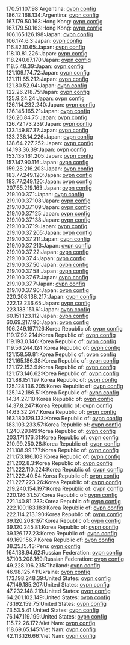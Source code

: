 170.51.107.98:Argentina: [ovpn config](vpn/170_51_107_98.ovpn)  
186.12.168.134:Argentina: [ovpn config](vpn/186_12_168_134.ovpn)  
167.179.50.163:Hong Kong: [ovpn config](vpn/167_179_50_163.ovpn)  
167.179.50.163:Hong Kong: [ovpn config](vpn/167_179_50_163.ovpn)  
106.165.126.198:Japan: [ovpn config](vpn/106_165_126_198.ovpn)  
106.174.6.3:Japan: [ovpn config](vpn/106_174_6_3.ovpn)  
116.82.10.65:Japan: [ovpn config](vpn/116_82_10_65.ovpn)  
118.10.81.226:Japan: [ovpn config](vpn/118_10_81_226.ovpn)  
118.240.67.170:Japan: [ovpn config](vpn/118_240_67_170.ovpn)  
118.5.48.39:Japan: [ovpn config](vpn/118_5_48_39.ovpn)  
121.109.174.72:Japan: [ovpn config](vpn/121_109_174_72.ovpn)  
121.111.65.212:Japan: [ovpn config](vpn/121_111_65_212.ovpn)  
121.80.52.94:Japan: [ovpn config](vpn/121_80_52_94.ovpn)  
122.26.218.75:Japan: [ovpn config](vpn/122_26_218_75.ovpn)  
125.9.24.24:Japan: [ovpn config](vpn/125_9_24_24.ovpn)  
126.114.232.240:Japan: [ovpn config](vpn/126_114_232_240.ovpn)  
126.145.165.21:Japan: [ovpn config](vpn/126_145_165_21.ovpn)  
126.26.84.75:Japan: [ovpn config](vpn/126_26_84_75.ovpn)  
126.72.173.239:Japan: [ovpn config](vpn/126_72_173_239.ovpn)  
133.149.87.37:Japan: [ovpn config](vpn/133_149_87_37.ovpn)  
133.238.14.226:Japan: [ovpn config](vpn/133_238_14_226.ovpn)  
138.64.227.252:Japan: [ovpn config](vpn/138_64_227_252.ovpn)  
14.193.36.39:Japan: [ovpn config](vpn/14_193_36_39.ovpn)  
153.135.161.205:Japan: [ovpn config](vpn/153_135_161_205.ovpn)  
157.147.90.116:Japan: [ovpn config](vpn/157_147_90_116.ovpn)  
159.28.216.203:Japan: [ovpn config](vpn/159_28_216_203.ovpn)  
183.77.249.120:Japan: [ovpn config](vpn/183_77_249_120.ovpn)  
183.77.249.120:Japan: [ovpn config](vpn/183_77_249_120.ovpn)  
207.65.219.163:Japan: [ovpn config](vpn/207_65_219_163.ovpn)  
219.100.37.1:Japan: [ovpn config](vpn/219_100_37_1.ovpn)  
219.100.37.108:Japan: [ovpn config](vpn/219_100_37_108.ovpn)  
219.100.37.109:Japan: [ovpn config](vpn/219_100_37_109.ovpn)  
219.100.37.125:Japan: [ovpn config](vpn/219_100_37_125.ovpn)  
219.100.37.138:Japan: [ovpn config](vpn/219_100_37_138.ovpn)  
219.100.37.19:Japan: [ovpn config](vpn/219_100_37_19.ovpn)  
219.100.37.205:Japan: [ovpn config](vpn/219_100_37_205.ovpn)  
219.100.37.211:Japan: [ovpn config](vpn/219_100_37_211.ovpn)  
219.100.37.213:Japan: [ovpn config](vpn/219_100_37_213.ovpn)  
219.100.37.22:Japan: [ovpn config](vpn/219_100_37_22.ovpn)  
219.100.37.4:Japan: [ovpn config](vpn/219_100_37_4.ovpn)  
219.100.37.50:Japan: [ovpn config](vpn/219_100_37_50.ovpn)  
219.100.37.58:Japan: [ovpn config](vpn/219_100_37_58.ovpn)  
219.100.37.67:Japan: [ovpn config](vpn/219_100_37_67.ovpn)  
219.100.37.7:Japan: [ovpn config](vpn/219_100_37_7.ovpn)  
219.100.37.90:Japan: [ovpn config](vpn/219_100_37_90.ovpn)  
220.208.138.217:Japan: [ovpn config](vpn/220_208_138_217.ovpn)  
222.12.236.65:Japan: [ovpn config](vpn/222_12_236_65.ovpn)  
223.133.151.61:Japan: [ovpn config](vpn/223_133_151_61.ovpn)  
60.151.123.112:Japan: [ovpn config](vpn/60_151_123_112.ovpn)  
60.69.217.196:Japan: [ovpn config](vpn/60_69_217_196.ovpn)  
106.249.197.126:Korea Republic of: [ovpn config](vpn/106_249_197_126.ovpn)  
119.17.92.214:Korea Republic of: [ovpn config](vpn/119_17_92_214.ovpn)  
119.193.0.146:Korea Republic of: [ovpn config](vpn/119_193_0_146.ovpn)  
119.56.244.124:Korea Republic of: [ovpn config](vpn/119_56_244_124.ovpn)  
121.158.59.81:Korea Republic of: [ovpn config](vpn/121_158_59_81.ovpn)  
121.165.186.38:Korea Republic of: [ovpn config](vpn/121_165_186_38.ovpn)  
121.172.153.9:Korea Republic of: [ovpn config](vpn/121_172_153_9.ovpn)  
121.173.146.62:Korea Republic of: [ovpn config](vpn/121_173_146_62.ovpn)  
121.88.151.197:Korea Republic of: [ovpn config](vpn/121_88_151_197.ovpn)  
125.128.136.205:Korea Republic of: [ovpn config](vpn/125_128_136_205.ovpn)  
125.142.186.51:Korea Republic of: [ovpn config](vpn/125_142_186_51.ovpn)  
14.34.27.110:Korea Republic of: [ovpn config](vpn/14_34_27_110.ovpn)  
14.37.8.247:Korea Republic of: [ovpn config](vpn/14_37_8_247.ovpn)  
14.63.32.247:Korea Republic of: [ovpn config](vpn/14_63_32_247.ovpn)  
163.180.129.133:Korea Republic of: [ovpn config](vpn/163_180_129_133.ovpn)  
183.103.233.57:Korea Republic of: [ovpn config](vpn/183_103_233_57.ovpn)  
1.240.29.149:Korea Republic of: [ovpn config](vpn/1_240_29_149.ovpn)  
203.171.176.31:Korea Republic of: [ovpn config](vpn/203_171_176_31.ovpn)  
210.99.250.28:Korea Republic of: [ovpn config](vpn/210_99_250_28.ovpn)  
211.108.99.177:Korea Republic of: [ovpn config](vpn/211_108_99_177.ovpn)  
211.173.186.103:Korea Republic of: [ovpn config](vpn/211_173_186_103.ovpn)  
211.202.8.3:Korea Republic of: [ovpn config](vpn/211_202_8_3.ovpn)  
211.222.110.224:Korea Republic of: [ovpn config](vpn/211_222_110_224.ovpn)  
211.222.40.54:Korea Republic of: [ovpn config](vpn/211_222_40_54.ovpn)  
211.227.223.26:Korea Republic of: [ovpn config](vpn/211_227_223_26.ovpn)  
219.240.154.197:Korea Republic of: [ovpn config](vpn/219_240_154_197.ovpn)  
220.126.31.57:Korea Republic of: [ovpn config](vpn/220_126_31_57.ovpn)  
221.140.81.233:Korea Republic of: [ovpn config](vpn/221_140_81_233.ovpn)  
222.100.183.183:Korea Republic of: [ovpn config](vpn/222_100_183_183.ovpn)  
222.114.213.190:Korea Republic of: [ovpn config](vpn/222_114_213_190.ovpn)  
39.120.208.197:Korea Republic of: [ovpn config](vpn/39_120_208_197.ovpn)  
39.120.245.81:Korea Republic of: [ovpn config](vpn/39_120_245_81.ovpn)  
39.126.177.23:Korea Republic of: [ovpn config](vpn/39_126_177_23.ovpn)  
49.169.156.7:Korea Republic of: [ovpn config](vpn/49_169_156_7.ovpn)  
38.25.15.43:Peru: [ovpn config](vpn/38_25_15_43.ovpn)  
164.138.94.62:Russian Federation: [ovpn config](vpn/164_138_94_62.ovpn)  
87.103.208.169:Russian Federation: [ovpn config](vpn/87_103_208_169.ovpn)  
49.228.106.235:Thailand: [ovpn config](vpn/49_228_106_235.ovpn)  
46.98.125.41:Ukraine: [ovpn config](vpn/46_98_125_41.ovpn)  
173.198.248.39:United States: [ovpn config](vpn/173_198_248_39.ovpn)  
47.149.185.207:United States: [ovpn config](vpn/47_149_185_207.ovpn)  
47.232.148.219:United States: [ovpn config](vpn/47_232_148_219.ovpn)  
64.201.102.149:United States: [ovpn config](vpn/64_201_102_149.ovpn)  
73.192.159.75:United States: [ovpn config](vpn/73_192_159_75.ovpn)  
73.53.5.41:United States: [ovpn config](vpn/73_53_5_41.ovpn)  
76.147.119.199:United States: [ovpn config](vpn/76_147_119_199.ovpn)  
115.72.26.172:Viet Nam: [ovpn config](vpn/115_72_26_172.ovpn)  
118.69.65.145:Viet Nam: [ovpn config](vpn/118_69_65_145.ovpn)  
42.113.126.66:Viet Nam: [ovpn config](vpn/42_113_126_66.ovpn)  
